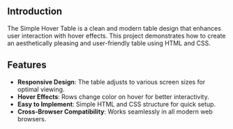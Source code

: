 ## Introduction
The Simple Hover Table is a clean and modern table design that enhances user interaction with hover effects. This project demonstrates how to create an aesthetically pleasing and user-friendly table using HTML and CSS.

## Features
- **Responsive Design**: The table adjusts to various screen sizes for optimal viewing.
- **Hover Effects**: Rows change color on hover for better interactivity.
- **Easy to Implement**: Simple HTML and CSS structure for quick setup.
- **Cross-Browser Compatibility**: Works seamlessly in all modern web browsers.
